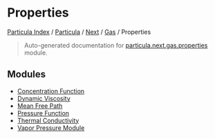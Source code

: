 # Properties

[Particula Index](../../../../README.md#particula-index) / [Particula](../../../index.md#particula) / [Next](../../index.md#next) / [Gas](../index.md#gas) / Properties

> Auto-generated documentation for [particula.next.gas.properties](https://github.com/uncscode/particula/blob/main/particula/next/gas/properties/__init__.py) module.

## Modules

- [Concentration Function](./concentration_function.md)
- [Dynamic Viscosity](./dynamic_viscosity.md)
- [Mean Free Path](./mean_free_path.md)
- [Pressure Function](./pressure_function.md)
- [Thermal Conductivity](./thermal_conductivity.md)
- [Vapor Pressure Module](./vapor_pressure_module.md)
